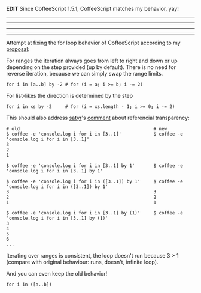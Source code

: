 **EDIT**
Since CoffeeScript 1.5.1, CoffeeScript matches my behavior, yay!

<hr>
<hr>
<hr>
<hr>


Attempt at fixing the for loop behavior of CoffeeScript according to my 
[proposal](https://github.com/michaelficarra/CoffeeScriptRedux/issues/94):

For ranges the iteration always goes from left to right and down or up
depending on the step provided (up by default). There is no need for reverse iteration, because we can simply
swap the range limits.

    for i in [a..b] by -2 # for (i = a; i >= b; i -= 2)

For list-likes the direction is determined by the step

    for i in xs by -2     # for (i = xs.length - 1; i >= 0; i -= 2)


This should also address [satyr](https://github.com/satyr)'s 
[comment](https://github.com/jashkenas/coffee-script/issues/2541) about referencial transparency:

    # old                                                  # new
    $ coffee -e 'console.log i for i in [3..1]'            $ coffee -e 'console.log i for i in [3..1]'
    3
    2
    1

    $ coffee -e 'console.log i for i in [3..1] by 1'       $ coffee -e 'console.log i for i in [3..1] by 1'

    $ coffee -e 'console.log i for i in ([3..1]) by 1'     $ coffee -e 'console.log i for i in ([3..1]) by 1'
    3                                                      3
    2                                                      2
    1                                                      1

    $ coffee -e 'console.log i for i in [3..1] by (1)'     $ coffee -e 'console.log i for i in [3..1] by (1)'
    3
    4
    5
    6
    ...

Iterating over ranges is consistent, the loop doesn't run because 3 > 1 
(compare with original behaviour: runs, doesn't, infinite loop).

And you can even keep the old behavior!

    for i in ([a..b])
